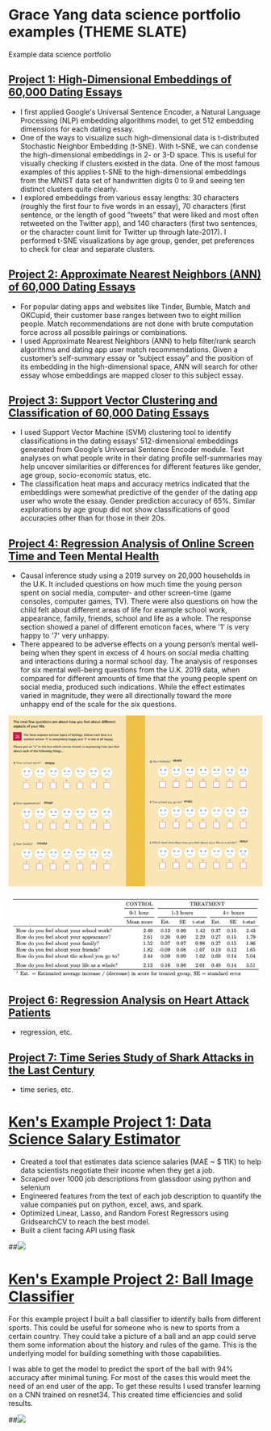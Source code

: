 # Grace Yang data science portfolio examples (THEME SLATE)
Example data science portfolio


## [Project 1: High-Dimensional Embeddings of 60,000 Dating Essays](https://github.com/PlayingNumbers/ds_salary_proj)
* I first applied Google's Universal Sentence Encoder, a Natural Language Processing (NLP) embedding algorithms model, to get 512 embedding dimensions for each dating essay.
* One of the ways to visualize such high-dimensional data is t-distributed Stochastic Neighbor Embedding (t-SNE). With t-SNE, we can condense the high-dimensional embeddings in 2- or 3-D space. This is useful for visually checking if clusters existed in the data. One of the most famous examples of this applies t-SNE to the high-dimensional embeddings from the MNIST data set of handwritten digits 0 to 9 and seeing ten distinct clusters quite clearly.
* I explored embeddings from various essay lengths: 30 characters (roughly the first four to five words in an essay), 70 characters (first sentence, or the length of good ”tweets” that were liked and most often retweeted on the Twitter app), and 140 characters (first two sentences, or the character count limit for Twitter up through late-2017). I performed t-SNE visualizations by age group, gender, pet preferences to check for clear and separate clusters.


## [Project 2: Approximate Nearest Neighbors (ANN) of 60,000 Dating Essays](https://github.com/PlayingNumbers/ds_salary_proj)
* For popular dating apps and websites like Tinder, Bumble, Match and OKCupid, their customer base ranges between two to eight million people. Match recommendations are not done with brute computation force across all possible pairings or combinations.
* I used Approximate Nearest Neighbors (ANN) to help filter/rank search algorithms and dating app user match recommendations. Given a customer’s self-summary essay or ”subject essay” and the position of its embedding in the high-dimensional space, ANN will search for other essay whose embeddings are mapped closer to this subject essay.


## [Project 3: Support Vector Clustering and Classification of 60,000 Dating Essays](https://github.com/PlayingNumbers/ds_salary_proj)
* I used Support Vector Machine (SVM) clustering tool to identify classifications in the dating essays' 512-dimensional embeddings generated from Google’s Universal Sentence Encoder module. Text analyses on what people write in their dating profile self-summaries may help uncover similarities or differences for different features like gender, age group, socio-economic status, etc.
* The classification heat maps and accuracy metrics indicated that the embeddings were somewhat predictive of the gender of the dating app user who wrote the essay. Gender prediction accuracy of 65%. Similar explorations by age group did not show classifications of good accuracies other than for those in their 20s.


## [Project 4: Regression Analysis of Online Screen Time and Teen Mental Health](https://github.com/gracehikes/proj_social_media_teen_mental_health)
* Causal inference study using a 2019 survey on 20,000 households in the U.K. It included questions on how much time the young person spent on social media, computer- and other screen-time (game consoles, computer games, TV). There were also questions on how the child felt about different areas of life for example school work, appearance, family, friends, school and life as a whole. The response section showed a panel of different emoticon faces, where '1' is very happy to '7' very unhappy.
* There appeared to be adverse effects on a young person’s mental well-being when they spent in excess of 4 hours on social media chatting and interactions during a normal school day. The analysis of responses for six mental well-being questions from the U.K. 2019 data, when compared for different amounts of time that the young people spent on social media, produced such indications. While the effect estimates varied in magnitude, they were all directionally toward the more unhappy end of the scale for the six questions.

![](/images/project%20report%207%20emoticons.png)

![](/images/project%20report%20effect%20results%20table.png)


## [Project 6: Regression Analysis on Heart Attack Patients](https://github.com/PlayingNumbers/ds_salary_proj)
* regression, etc.


## [Project 7: Time Series Study of Shark Attacks in the Last Century](https://github.com/PlayingNumbers/ds_salary_proj)
* time series, etc.




# [Ken's Example Project 1: Data Science Salary Estimator](https://github.com/PlayingNumbers/ds_salary_proj) 
* Created a tool that estimates data science salaries (MAE ~ $ 11K) to help data scientists negotiate their income when they get a job.
* Scraped over 1000 job descriptions from glassdoor using python and selenium
* Engineered features from the text of each job description to quantify the value companies put on python, excel, aws, and spark. 
* Optimized Linear, Lasso, and Random Forest Regressors using GridsearchCV to reach the best model. 
* Built a client facing API using flask 

##![](/images/positions_by_state.png)


# [Ken's Example Project 2: Ball Image Classifier](https://github.com/PlayingNumbers/ball_image_classifier) 
For this example project I built a ball classifier to identify balls from different sports. This could be useful for someone who is new to sports from a certain country. They could take a picture of a ball and an app could serve them some information about the history and rules of the game. This is the underlying model for building something with those capabilities. 

I was able to get the model to predict the sport of the ball with 94% accuracy after minimal tuning. For most of the cases this would meet the need of an end user of the app. To get these results I used transfer learning on a CNN trained on resnet34. This created time efficiencies and solid results. 

##![](/images/matrix_results.png)
